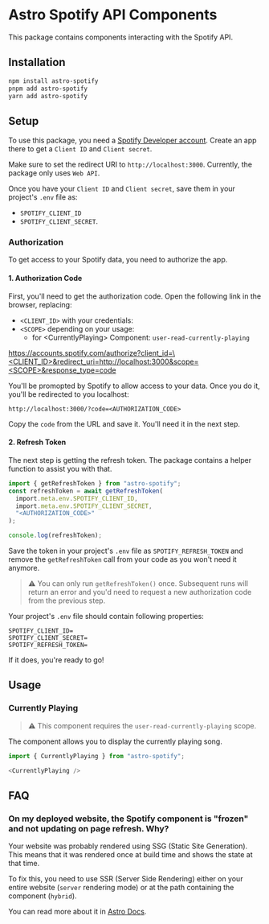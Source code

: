 # Astro Spotify API Components

This package contains components interacting with the Spotify API.

## Installation

```bash
npm install astro-spotify
pnpm add astro-spotify
yarn add astro-spotify
```

## Setup

To use this package, you need a [Spotify Developer account](https://developer.spotify.com/). Create an app there to get a `Client ID` and `Client secret`.

Make sure to set the redirect URI to `http://localhost:3000`. Currently, the package only uses `Web API`.

Once you have your `Client ID` and `Client secret`, save them in your project's `.env` file as:

- `SPOTIFY_CLIENT_ID`
- `SPOTIFY_CLIENT_SECRET`.

### Authorization

To get access to your Spotify data, you need to authorize the app.

#### 1. Authorization Code

First, you'll need to get the authorization code. Open the following link in the browser, replacing:

- `<CLIENT_ID>` with your credentials:
- `<SCOPE>` depending on your usage:
  - for \<CurrentlyPlaying> Component: `user-read-currently-playing`

[https://accounts.spotify.com/authorize?client_id=\<CLIENT_ID>&redirect_uri=http://localhost:3000&scope=\<SCOPE>&response_type=code](https://accounts.spotify.com/authorize?client_id=<CLIENT_ID>&redirect_uri=http://localhost:3000&scope=<SCOPE>&response_type=code)

You'll be promopted by Spotify to allow access to your data.
Once you do it, you'll be redirected to you localhost:

`http://localhost:3000/?code=<AUTHORIZATION_CODE>`

Copy the `code` from the URL and save it. You'll need it in the next step.

#### 2. Refresh Token

The next step is getting the refresh token. The package contains a helper function to assist you with that.

```TypeScript
import { getRefreshToken } from "astro-spotify";
const refreshToken = await getRefreshToken(
  import.meta.env.SPOTIFY_CLIENT_ID,
  import.meta.env.SPOTIFY_CLIENT_SECRET,
  "<AUTHORIZATION_CODE>"
);

console.log(refreshToken);
```

Save the token in your project's `.env` file as `SPOTIFY_REFRESH_TOKEN` and remove the `getRefreshToken` call from your code as you won't need it anymore.

> ⚠️ You can only run `getRefreshToken()` once. Subsequent runs will return an error and you'd need to request a new authorization code from the previous step.

Your project's `.env` file should contain following properties:

```
SPOTIFY_CLIENT_ID=
SPOTIFY_CLIENT_SECRET=
SPOTIFY_REFRESH_TOKEN=
```

If it does, you're ready to go!

## Usage

### Currently Playing

> ⚠️ This component requires the `user-read-currently-playing` scope.

The component allows you to display the currently playing song.

```TypeScript
import { CurrentlyPlaying } from "astro-spotify";

<CurrentlyPlaying />
```

## FAQ

### On my deployed website, the Spotify component is "frozen" and not updating on page refresh. Why?

Your website was probably rendered using SSG (Static Site Generation). This means that it was rendered once at build time and shows the state at that time.

To fix this, you need to use SSR (Server Side Rendering) either on your entire website (`server` rendering mode) or at the path containing the component (`hybrid`).

You can read more about it in [Astro Docs](https://docs.astro.build/en/guides/server-side-rendering/).

